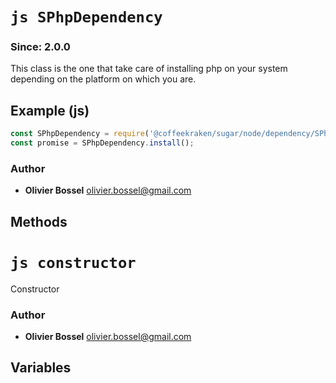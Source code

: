 


<!-- @namespace    sugar.node.dependency -->
<!-- @name    SPhpDependency -->

# ```js SPhpDependency ```
### Since: 2.0.0

This class is the one that take care of installing php on your system depending on the platform on which you are.



## Example (js)

```js
const SPhpDependency = require('@coffeekraken/sugar/node/dependency/SPhpDependency');
const promise = SPhpDependency.install();
```


### Author
- **Olivier Bossel** <a href="mailto:olivier.bossel@gmail.com">olivier.bossel@gmail.com</a> 


## Methods



<!-- @name    constructor -->

# ```js constructor ```


Constructor




### Author
- **Olivier Bossel** <a href="mailto:olivier.bossel@gmail.com">olivier.bossel@gmail.com</a> 


## Variables


